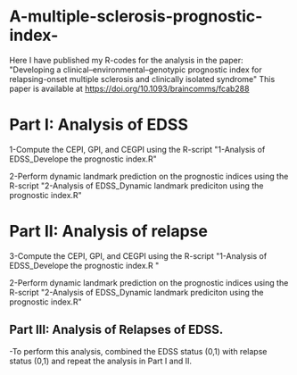 # A-multiple-sclerosis-prognostic-index-
Here I have published my R-codes for the analysis in the paper: "Developing a clinical–environmental–genotypic prognostic index for relapsing-onset multiple sclerosis and clinically isolated syndrome"
This paper is available at https://doi.org/10.1093/braincomms/fcab288

# Part I: Analysis of EDSS

1-Compute the CEPI, GPI, and CEGPI using the R-script "1-Analysis of EDSS_Develope the prognostic index.R"

2-Perform dynamic landmark prediction on the prognostic indices using the R-script "2-Analysis of EDSS_Dynamic landmark prediciton using the prognostic index.R"

# Part II: Analysis of relapse

3-Compute the CEPI, GPI, and CEGPI using the R-script "1-Analysis of EDSS_Develope the prognostic index.R "

2-Perform dynamic landmark prediction on the prognostic indices using the R-script "2-Analysis of EDSS_Dynamic landmark prediciton using the prognostic index.R"

## Part III: Analysis of Relapses of EDSS.

-To perform this analysis, combined the EDSS status (0,1) with relapse status (0,1) and repeat the analysis in Part I and II.
